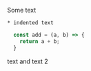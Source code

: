 Some text

    * indented text

```js
  const add = (a, b) => {
    return a + b;
  }
```

text  and text 2
